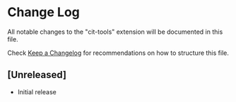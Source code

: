# Change Log

All notable changes to the "cit-tools" extension will be documented in this file.

Check [Keep a Changelog](http://keepachangelog.com/) for recommendations on how to structure this file.

## [Unreleased]

- Initial release